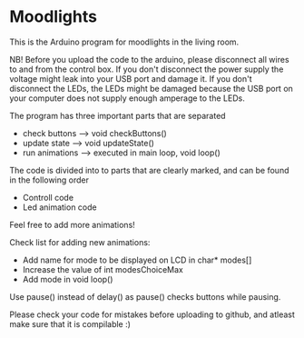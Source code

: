 # Moodlights

This is the Arduino program for moodlights in the living room. 

NB! Before you upload the code to the arduino, please disconnect all wires to and from the control box. If you don't disconnect the power supply the voltage might leak into your USB port and damage it. If you don't disconnect the LEDs, the LEDs might be damaged because the USB port on your computer does not supply enough amperage to the LEDs. 

The program has three important parts that are separated
 - check buttons          -->     void checkButtons()
 - update state           -->     void updateState()
 - run animations         -->     executed in main loop, void loop()

The code is divided into to parts that are clearly marked, and can be found in the following order
- Controll code
- Led animation code

Feel free to add more animations!


Check list for adding new animations: 
- Add name for mode to be displayed on LCD in char* modes[]
- Increase the value of int modesChoiceMax
- Add mode in void loop()

Use pause() instead of delay() as pause() checks buttons while pausing. 

Please check your code for mistakes before uploading to github, and atleast make sure that it is compilable :)


